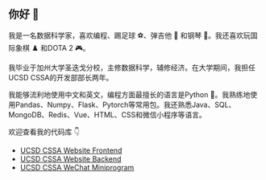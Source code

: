 ## 你好 👋

我是一名数据科学家，喜欢编程、踢足球 ⚽、弹吉他 🎸 和钢琴 🎹。我还喜欢玩国际象棋 ♟️ 和DOTA 2 🎮。

我毕业于加州大学圣迭戈分校，主修数据科学，辅修经济。在大学期间，我担任UCSD CSSA的开发部部长两年。

我能够流利地使用中文和英文，编程方面最擅长的语言是Python 🐍。我熟练地使用Pandas、Numpy、Flask、Pytorch等常用包。我还熟悉Java、SQL、MongoDB、Redis、Vue、HTML、CSS和微信小程序等语言。

欢迎查看我的代码库 👇

- [UCSD CSSA Website Frontend](https://github.com/TallMessiWu/ucsdcssa-website-vue)
- [UCSD CSSA Website Backend](https://github.com/TallMessiWu/ucsdcssa-website-backend)
- [UCSD CSSA WeChat Miniprogram](https://github.com/TallMessiWu/ucsdcssa-wechat-miniprogram)
